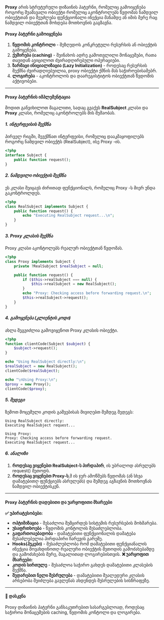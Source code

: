 **Proxy** არის სტრუტურული დიზაინის პატერნი, რომელიც გამოიყენება როგორც შუამავალი ობიექტი რომელიც აკონტროლებს წვდომას ნამდვილ ობიექტთან და შეუძლება ფუნქციონალი ინექცია მანამდე ან იმის მერე რაც ნამდვილ ობიექტთან მოხდება მოთხოვნის გაგზავნა.

#### Proxy პატერნი გამოიყენება

1. **წვდომის კონტროლი** - შეზღუდოს კონკრეტული რესურსის ან ობიექტის გამოყენება.
2. **ქეშირება (caching)** - შეინახოს ადრე გამოთვლილი მონაცემები, რათა თავიდან ავიცილოთ ძვირადღირებული ოპერაციები.
3. **ზარმაცი ინიციალიზაცია (Lazy Initialization)** - როდესაც რესურსის შექმნა ძვირადღიებუილია, proxy ობიექტი ქმნის მას საჭიროებისამებრ.
4. **ლოგირება** - აკონტროლოს და დაარეგისტიტოს ობიექტთან წვდომის აქტივობები.

---

#### Proxy პატერნის იმპლემენტაცია

მოდით განვიხილოთ მაგალითი, სადაც გვაქვს **RealSubject** კლასი და **Proxy** კლასი, რომელიც აკონტროლებს მის მუშაობას.

##### 1. ინტერფეისის შექმნა

პირველ რიგში, შევქმნათ ინტერფეისი, რომელიც დააკმაყოფილებს როგორც ნამდვილ ობიექტს (RealSubject), ისე Proxy -ის.
```php
<?php
interface Subject {
    public function request();
}

```

##### 2. ნამდვილი ობიექტის შექმნა

ეს კლასი შეიცავს ძირითად ფუნქციონალს, რომელიც Proxy -ს მიერ უნდა გაკონტროლდეს.
```php
<?php
class RealSubject implements Subject {
    public function request() {
        echo "Executing RealSubject request...\n";
    }
}
```

##### 3. Proxy კლასის შექმნა

Proxy კლასი აკონტოლებს რეალურ ობიექტთან წვდომას.
```php
<?php
class Proxy implements Subject {
    private ?RealSubject $realSubject = null;

    public function request() {
        if ($this->realSubject === null) {
            $this->realSubject = new RealSubject();
        }
        echo "Proxy: Checking access before forwarding request.\n";
        $this->realSubject->request();
    }
}
```

##### 4. გამოყენება (კლიენტის კოდი)

ახლა შეგვიძლია გამოვიყენოთ Proxy კლასის ობიექტი.
```php
<?php
function clientCode(Subject $subject) {
    $subject->request();
}

echo "Using RealSubject directly:\n";
$realSubject = new RealSubject();
clientCode($realSubject);

echo "\nUsing Proxy:\n";
$proxy = new Proxy();
clientCode($proxy);
```

##### 5. შედეგი

ზემოთ მოცემული კოდის გაშვებისას მივიღებთ შემდეგ შედეგს:
```
Using RealSubject directly:
Executing RealSubject request...

Using Proxy:
Proxy: Checking access before forwarding request.
Executing RealSubject request...
```

##### 6. ანალიზი

1. **როდესაც ვიყენებთ RealSubject-ს პირდაპირ**, ის უბრალოდ ასრულებს request() მეთოდს.
2. **როდესაც ვიყენებთ Proxy-ს**,მ ის ჯერ ამოწმებს წვდომას (ან სხვა დამატებითღ ფუნქციებს ასრულებს) და შემდეგ აგზავნის მოთხოვნას ნამდვილ ობიექტისკენ.

---

#### Proxy პატერნის დადებითი და უარყოფითი მხარეები

**✅ უპირატესობები:**
- **ოპტიმიზაცია** - შესაძლოა შემცირდეს სისტემის რესურსების მოხმარება.
- **უსაფრთხოება** - წვდომის კონტოლის შესაძლებლობა.
- **გაფართოაებადობა** - დამატებითი ფუნქციონალის დამატება შესაძლებელია პირდაპირი ჩარევის გარეშე.
- **Hooks(ჰუკები)** - შესაძლებლობა რომ დამატებითი ფუნქციანალის ინექცია მოვახდინოთღ რეალური ობიექტის მეთოდის გამოძახებამდე და გამოძახების მერე, მაგალითად ლოგირებისთვის.
**❌ უარყოფით მხარეები:**
- **კოდის სირთულე** - შესაძლოა საჭირო გახდეს დამატებითი კლასების შექმნა.
- **შედარებით ნელი შესრულება** - დამატებითი შუალედური კლასის არსებობა შეიძლება გავლენას ახდენდეს შესრულების სისწრაფეზე.
---


#### 🚀 დასკვნა
Proxy დიზაინის პატერნი განსაკუთრებით სასარგებლოად, როდესაც საჭიროა მონაცემების caching, წვდომის კონტოლი და ლოგირება.